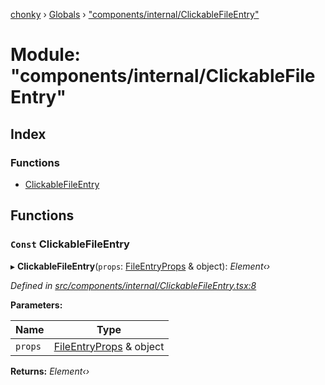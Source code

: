 [chonky](../README.md) › [Globals](../globals.md) › ["components/internal/ClickableFileEntry"](_components_internal_clickablefileentry_.md)

# Module: "components/internal/ClickableFileEntry"

## Index

### Functions

* [ClickableFileEntry](_components_internal_clickablefileentry_.md#const-clickablefileentry)

## Functions

### `Const` ClickableFileEntry

▸ **ClickableFileEntry**(`props`: [FileEntryProps](../interfaces/_components_internal_basefileentry_.fileentryprops.md) & object): *Element‹›*

*Defined in [src/components/internal/ClickableFileEntry.tsx:8](https://github.com/TimboKZ/Chonky/blob/ce1f2d4/src/components/internal/ClickableFileEntry.tsx#L8)*

**Parameters:**

Name | Type |
------ | ------ |
`props` | [FileEntryProps](../interfaces/_components_internal_basefileentry_.fileentryprops.md) & object |

**Returns:** *Element‹›*
